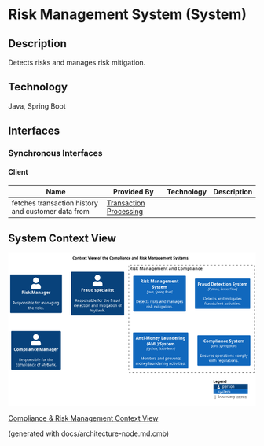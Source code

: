 # Risk Management System (System)
## Description
Detects risks and manages risk mitigation.

## Technology
Java, Spring Boot


## Interfaces

### Synchronous Interfaces

#### Client
| Name | Provided By | Technology | Description |
|---|---|---|---|
| fetches transaction history and customer data from | [Transaction Processing](../../mybank/core-banking/transaction-processing-system.md) |  |  |

## System Context View
![Context View of the Compliance and Risk Management Systems](../../mybank/compliance/context-view.png)

[Compliance & Risk Management Context View](../../mybank/compliance/context-view.md)


(generated with docs/architecture-node.md.cmb)
